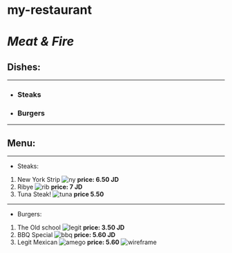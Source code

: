 # my-restaurant
# _Meat & Fire_

## **Dishes:**
---
* ### Steaks
* ### Burgers
---
## **Menu:**
---
* Steaks:
1) New York Strip 
![ny](./pics/s1.png)
**price: 6.50 JD**
2) Ribye
![rib](./pics/s2.jpg)
**price: 7 JD**
3) Tuna Steak!
![tuna](./pics/s3.jpg)
**price 5.50**
---
* Burgers:
1) The Old school
![legit](./pics/b1.jpg)
**price: 3.50 JD**
2) BBQ Special
![bbq](./pics/b2.jpg)
**price: 5.60 JD**
3) Legit Mexican
![amego](./pics/b3.jpg)
**price: 5.60**
![wireframe](./pics/wireframe.PNG)


